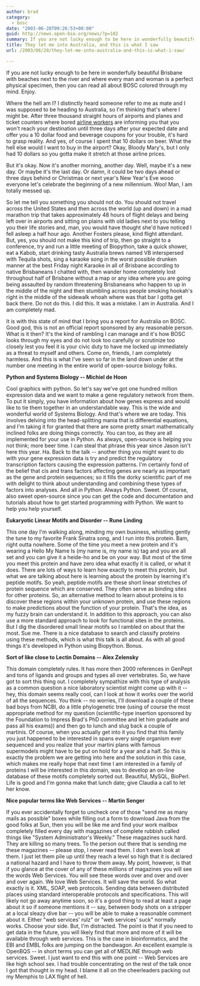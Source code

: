 ```yaml
---
author: brad
category:
  - bosc
date: "2003-06-28T09:26:53+00:00"
guid: http://news.open-bio.org/news/?p=102
summary: If you are not lucky enough to be here in wonderfully beautiful Brisbane with beaches next to the river and where every man and woman is a perfect physical specimen, then you can read all about BOSC colored through my mind. Enjoy.
title: They let me into Australia, and this is what I saw
url: /2003/06/28/they-let-me-into-australia-and-this-is-what-i-saw/

---
```

If you are not lucky enough to be here in wonderfully beautiful Brisbane with beaches next to the river and where every man and woman is a perfect physical specimen, then you can read all about BOSC colored through my mind. Enjoy.

Where the hell am I? I distinctly heard someone refer to me as mate and I was
supposed to be heading to Australia, so I'm thinking that's where I might be.
After three thousand straight hours of airports and planes and ticket counters
where bored [airline workers](http://samolets.com/aviakompanii/) are informing you that you won't reach your
destination until three days after your expected date and offer you a 10
dollar food and beverage coupons for your trouble, it's hard to grasp reality.
And yes, of course I spent that 10 dollars on beer. What the hell else would I
want to buy in the airport? Okay, Bloody Mary's, but I only had 10 dollars so
you gotta make it stretch at those airline prices.


But it's okay. Now it's another morning, another day. Well, maybe it's a
new day. Or maybe it's the last day. Or damn, it could be two days ahead
or three days behind or Christmas or next year's New Year's Eve wooo
everyone let's celebrate the beginning of a new millennium. Woo!
Man, I am totally messed up.


So let me tell you something you should not do. You should not travel across
the United States and then across the world (up and down) in a mad marathon
trip that takes approximately 48 hours of flight delays and being left over in
airports and sitting on plains with old ladies next to you telling you their
life stories and, man, you would have thought she'd have noticed I fell asleep
a half hour ago. Another Fosters please, kind flight attendant. But, yes, you
should not make this kind of trip, then go straight to a conference, try and
run a little meeting of Biopython, take a quick shower, eat a Kabob, start
drinking tasty Australia brews named VB interspersed with Tequila shots, sing
a karaoke song in the worst possible drunken manner at the best Friday night
Karaoke in all of Brisbane according to native Brisbaneans I chatted with,
then wander home completely lost throughout half of Brisbane without a map or
any idea where you are going being assaulted by random threatening Brisbaneans
who happen to up in the middle of the night and then stumbling across people
smoking hookah's right in the middle of the sidewalk whoah where was that bar
I gotta get back there. Do not do this. I did this. It was a mistake. I am in
Australia. And I am completely mad.


It is with this state of mind that I bring you a report for Australia on BOSC.
Good god, this is not an official report sponsored by any reasonable person.
What is it then? It's the kind of rambling I can manage and
it's how BOSC looks through my eyes and do not look too carefully or
scrutinize too closely lest you feel it is your civic duty to have me locked
up immediately as a threat to myself and others. Come on, friends, I am
completely harmless. And this is what I've seen so far in the land down under
at the number one meeting in the entire world of open-source biology folks.

**Python and Systems Biology -- Michiel de Hoon**  

Cool graphics with python. So let's say we've got one hundred million
expression data and we want to make a gene regulatory network from them. To
put it simply, you have information about how genes express and would like to
tie them together in an understandable way. This is the wide and wonderful
world of Systems Biology. And that's where we are today. This involves delving
into the head-splitting mania that is differential equations, and I'm taking
it for granted that there are some pretty smart mathematically inclined folks
are doing things correctly. You can too, as they are all implemented for your
use in Python. As always, open-source is helping you not think; more beer
time. I can steal that phrase this year since Jason isn't here this year. Ha.
Back to the talk -- another thing you might want to do with your gene
expression data is try and predict the regulatory transcription factors causing the
expression patterns. I'm certainly fond of the belief that cis and trans
factors affecting genes are nearly as important as the gene and protein
sequences; so it fills the dorky scientific part of me with delight to think
about understanding and combining these types of factors into analyses. And
all in Python. Always Python. Sweet. Of course, also sweet open-source since
you can get the code and documentation and tutorials about how to get started
programming with Python. We want to help you help yourself.

**Eukaryotic Linear Motifs and Disorder -- Rune Linding**  

This one day I'm walking along, minding my own business, whistling gently the
tune to my favorite Frank Sinatra song, and I run into this protein. Bam,
right outta nowhere. Some of the time you meet a new protein and it's wearing
a Hello My Name Is (my name is, my name is) tag and you are all set and you
can give it a heide-ho and be on your way. But most of the time you meet this
protein and have zero idea what exactly it is called, or what it does. There
are lots of ways to learn how exactly to meet this protein, but what we are
talking about here is learning about the protein by learning it's peptide
motifs. So yeah, peptide motifs are these short linear stretches of protein
sequence which are conserved. They often serve as binding sites for other
proteins. So, an alternative method to learn about proteins is to discover
these regions within your unknown protein, and use these regions to make
predictions about the function of your protein. That's the idea, as my fuzzy
brain can understand it. In addition to this approach, you can also use a more
standard approach to look for functional sites in the proteins. But I dig the
disordered small linear motifs so I rambled on about that the most. Sue me.
There is a nice database to search and classify proteins using these methods,
which is what this talk is all about. As with all good things it's developed
in Python using Biopython. Bonus.

**Sort of like close to Lectin Domains -- Alex Zelensky**  

This domain completely rules. It has more then 2000 references in GenPept and
tons of ligands and groups and types all over vertebrates. So, we have got to
sort this thing out. I completely sympathize with this type of analysis as a
common question a nice laboratory scientist might come up with it -- hey, this
domain seems really cool, can I look at how it works over the world of all the
sequences. You think -- no worries, I'll download a couple of these bad boys
from NCBI, do a little phylogenetic tree (using of course the most appropriate
method for my question (scientific-type insertion sponsored by the Foundation
to Impress Brad's PhD committee and let him graduate and pass all his exams))
and then go to lunch and slug back a couple of martinis. Of course, when you
actually get into it you find that this family you just happened to be
interested in spans every single organism ever sequenced and you realize that
your martini plans with famous supermodels might have to be put on hold for a
year and a half. So this is exactly the problem we are getting into here and
the solution in this case, which makes me really hope that next time I am
interested in a family of proteins I will be interested in this domain, was to
develop an on-line database of these motifs completely sorted out. Beautiful,
MySQL, BioPerl. Life is good and I'm gonna make that lunch date; give Claudia
a call to let her know.

**Nice popular terms like Web Services -- Martin Senger**  

If you ever accidentally forget to uncheck one of those "send me as many mails
as possible" boxes while filling out a form to download Java from the good
folks at Sun, then you will be like me and find your work mailbox completely
filled every day with magazines of complete rubbish called things like "System
Administrator's Weekly." These magazines suck hard. They are killing so many
trees. To the person out there that is sending me these magazines -- please
stop, I never read them. I don't even look at them. I just let them pile up
until they reach a level so high that it is declared a national hazard and I
have to throw them away. My point, however, is that if you glance at the cover
of any of these millions of magazines you will see the words Web Services. You
will see these words over and over and over and over again. We love Web
Services. It will save the world. So what exactly is it. XML, SOAP, web
protocols. Sending data between distributed places using standard
interoperable protocols and specifications. This will likely not go away
anytime soon, so it's a good thing to read at least a page about it so if
someone mentions it -- say, between body shots on a stripper at a local sleazy
dive bar -- you will be able to make a reasonable comment about it. Either
"web services' rulz" or "web services' suck" normally works. Choose your side.
But, I'm distracted. The point is that if you need to get data in the future,
you will likely find that more and more of it will be available through web
services. This is the case in bioinformatics, and the EBI and EMBL folks are
jumping on the bandwagon. An excellent example is OpenBQS -- in short terms
you can get all of MEDLINE through web services. Sweet.
I just want to end this with one point -- Web Services are like high school
sex. I had trouble concentrating on the rest of the talk once I got that
thought in my head. I blame it all on the cheerleaders packing out my Memphis
to LAX flight of hell.
